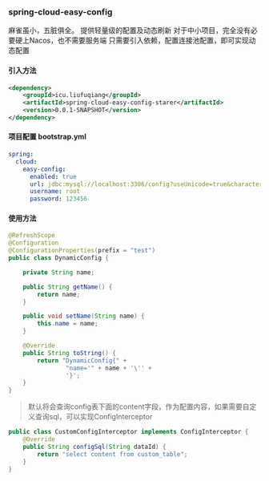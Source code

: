 ### spring-cloud-easy-config
麻雀虽小，五脏俱全。
提供轻量级的配置及动态刷新
对于中小项目，完全没有必要硬上Nacos，也不需要服务端
只需要引入依赖，配置连接池配置，即可实现动态配置

#### 引入方法

```xml
<dependency>
    <groupId>icu.liufuqiang</groupId>
    <artifactId>spring-cloud-easy-config-starer</artifactId>
    <version>0.0.1-SNAPSHOT</version>
</dependency>
```
#### 项目配置 bootstrap.yml
```yaml
spring:
  cloud:
    easy-config:
      enabled: true
      url: jdbc:mysql://localhost:3306/config?useUnicode=true&characterEncoding=utf-8&useSSL=false&serverTimezone=Asia/Shanghai
      username: root
      password: 123456
```
#### 使用方法
```java
@RefreshScope
@Configuration
@ConfigurationProperties(prefix = "test")
public class DynamicConfig {

    private String name;

    public String getName() {
        return name;
    }

    public void setName(String name) {
        this.name = name;
    }

    @Override
    public String toString() {
        return "DynamicConfig{" +
                "name='" + name + '\'' +
                '}';
    }
}
```
> 默认将会查询config表下面的content字段，作为配置内容，如果需要自定义查询sql，可以实现ConfigInterceptor

```java
public class CustomConfigInterceptor implements ConfigInterceptor {
    @Override
    public String configSql(String dataId) {
        return "select content from custom_table";
    }
}
```